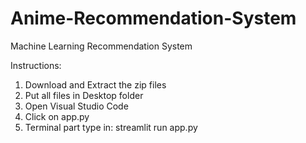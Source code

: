 # Anime-Recommendation-System
Machine Learning Recommendation System

Instructions: 
1. Download and Extract the zip files
2. Put all files in Desktop folder
3. Open Visual Studio Code
4. Click on app.py
5. Terminal part type in: streamlit run app.py
